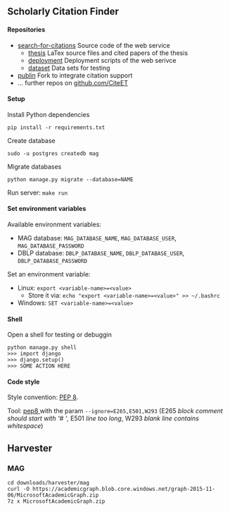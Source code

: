 ## Scholarly Citation Finder

#### Repositories

* [search-for-citations](https://sun01.pool.ifis.uni-luebeck.de/groppe/search-for-citations) Source code of the web service
    * [thesis](https://sun01.pool.ifis.uni-luebeck.de/rosenthal/search-for-citations-thesis) LaTex source files and cited papers of the thesis
    * [deployment](https://sun01.pool.ifis.uni-luebeck.de/rosenthal/search-for-citations-deployment) Deployment scripts of the web serivce
    * [dataset](https://sun01.pool.ifis.uni-luebeck.de/rosenthal/search-for-citations-dataset) Data sets for testing 
* [publin](https://github.com/CiteEt/publin) Fork to integrate citation support
* ... further repos on [github.com/CiteET](https://github.com/CiteET)

#### Setup

Install Python dependencies
```
pip install -r requirements.txt
```

Create database
```
sudo -u postgres createdb mag
```

Migrate databases
```
python manage.py migrate --database=NAME
```

Run server: `make run`

#### Set environment variables

Available environment variables:
* MAG database: `MAG_DATABASE_NAME`, `MAG_DATABASE_USER`, `MAG_DATABASE_PASSWORD`
* DBLP database: `DBLP_DATABASE_NAME`, `DBLP_DATABASE_USER`, `DBLP_DATABASE_PASSWORD`

Set an environment variable:
* Linux: `export <variable-name>=<value>`
    * Store it via: `echo "export <variable-name>=<value>" >> ~/.bashrc`
* Windows: `SET <variable-name>=<value>`

#### Shell

Open a shell for testing or debuggin
```
python manage.py shell
>>> import django
>>> django.setup()
>>> SOME ACTION HERE
```

#### Code style
 
Style convention: [PEP 8](https://www.python.org/dev/peps/pep-0008/).

Tool: [pep8 ](https://pypi.python.org/pypi/pep8) with the param `--ignore=E265,E501,W293` (E265 _block comment should start with ‘# ‘_, E501 _line too long_, W293 _blank line contains whitespace_)

## Harvester

### MAG

```
cd downloads/harvester/mag
curl -O https://academicgraph.blob.core.windows.net/graph-2015-11-06/MicrosoftAcademicGraph.zip
7z x MicrosoftAcademicGraph.zip
```
